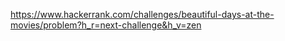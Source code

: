 https://www.hackerrank.com/challenges/beautiful-days-at-the-movies/problem?h_r=next-challenge&h_v=zen